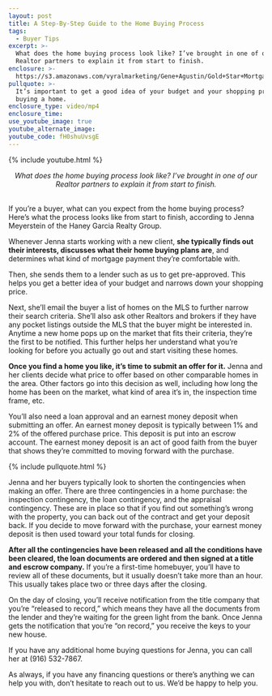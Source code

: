 ```yaml
---
layout: post
title: A Step-By-Step Guide to the Home Buying Process
tags:
  - Buyer Tips
excerpt: >-
  What does the home buying process look like? I’ve brought in one of our
  Realtor partners to explain it from start to finish.
enclosure: >-
  https://s3.amazonaws.com/vyralmarketing/Gene+Agustin/Gold+Star+Mortgage+Financial-+What+does+the+home+purchasing+process+look+like%253F.mp4
pullquote: >-
  It’s important to get a good idea of your budget and your shopping price when
  buying a home.
enclosure_type: video/mp4
enclosure_time:
use_youtube_image: true
youtube_alternate_image:
youtube_code: fH0shuUvsgE
---
```


{% include youtube.html %}

<center><em>What does the home buying process look like? I&rsquo;ve brought in one of our Realtor partners to explain it from start to finish.</em></center>

<center>&nbsp;</center>

If you’re a buyer, what can you expect from the home buying process? Here’s what the process looks like from start to finish, according to Jenna Meyerstein of the Haney Garcia Realty Group.

Whenever Jenna starts working with a new client, **she typically finds out their interests, discusses what their home buying plans are**, and determines what kind of mortgage payment they’re comfortable with.

Then, she sends them to a lender such as us to get pre-approved. This helps you get a better idea of your budget and narrows down your shopping price.

Next, she’ll email the buyer a list of homes on the MLS to further narrow their search criteria. She’ll also ask other Realtors and brokers if they have any pocket listings outside the MLS that the buyer might be interested in. Anytime a new home pops up on the market that fits their criteria, they’re the first to be notified. This further helps her understand what you’re looking for before you actually go out and start visiting these homes.

**Once you find a home you like, it’s time to submit an offer for it.** Jenna and her clients decide what price to offer based on other comparable homes in the area. Other factors go into this decision as well, including how long the home has been on the market, what kind of area it’s in, the inspection time frame, etc.

You’ll also need a loan approval and an earnest money deposit when submitting an offer. An earnest money deposit is typically between 1% and 2% of the offered purchase price. This deposit is put into an escrow account. The earnest money deposit is an act of good faith from the buyer that shows they’re committed to moving forward with the purchase.

{% include pullquote.html %}

Jenna and her buyers typically look to shorten the contingencies when making an offer. There are three contingencies in a home purchase: the inspection contingency, the loan contingency, and the appraisal contingency. These are in place so that if you find out something’s wrong with the property, you can back out of the contract and get your deposit back. If you decide to move forward with the purchase, your earnest money deposit is then used toward your total funds for closing.

**After all the contingencies have been released and all the conditions have been cleared, the loan documents are ordered and then signed at a title and escrow company.** If you’re a first-time homebuyer, you’ll have to review all of these documents, but it usually doesn’t take more than an hour. This usually takes place two or three days after the closing.

On the day of closing, you’ll receive notification from the title company that you’re “released to record,” which means they have all the documents from the lender and they’re waiting for the green light from the bank. Once Jenna gets the notification that you’re “on record,” you receive the keys to your new house.

If you have any additional home buying questions for Jenna, you can call her at (916) 532-7867.

As always, if you have any financing questions or there’s anything we can help you with, don’t hesitate to reach out to us. We’d be happy to help you.